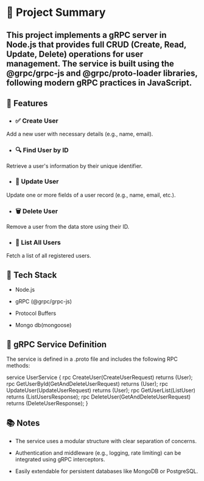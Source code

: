 # 🧾 Project Summary
## This project implements a gRPC server in Node.js that provides full CRUD (Create, Read, Update, Delete) operations for user management. The service is built using the @grpc/grpc-js and @grpc/proto-loader libraries, following modern gRPC practices in JavaScript.

## 🔧 Features
- ### ✅ Create User
Add a new user with necessary details (e.g., name, email).

- ### 🔍 Find User by ID
Retrieve a user's information by their unique identifier.

- ### 📝 Update User
Update one or more fields of a user record (e.g., name, email, etc.).

- ### 🗑️ Delete User
Remove a user from the data store using their ID.

- ### 📄 List All Users
Fetch a list of all registered users.

## 🚀 Tech Stack
- Node.js

- gRPC (@grpc/grpc-js)

- Protocol Buffers

- Mongo db(mongoose)

## 📁 gRPC Service Definition
The service is defined in a .proto file and includes the following RPC methods:

service UserService {
    rpc CreateUser(CreateUserRequest) returns (User);
    rpc GetUserById(GetAndDeleteUserRequest) returns (User);
    rpc UpdateUser(UpdateUserRequest) returns (User);
    rpc GetUserList(ListUser) returns (ListUsersResponse);
    rpc DeleteUser(GetAndDeleteUserRequest) returns (DeleteUserResponse);
}

## 📚 Notes
- The service uses a modular structure with clear separation of concerns.

- Authentication and middleware (e.g., logging, rate limiting) can be integrated using gRPC interceptors.

- Easily extendable for persistent databases like MongoDB or PostgreSQL.
